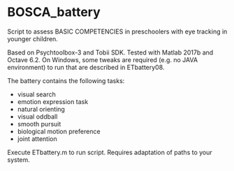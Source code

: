 # BOSCA_battery
Script to assess BASIC COMPETENCIES in preschoolers with eye tracking in younger children. 

Based on Psychtoolbox-3 and Tobii SDK. Tested with Matlab 2017b and Octave 6.2.
On Windows, some tweaks are required (e.g. no JAVA environment) to run that are described in ETbattery08.

The battery contains the following tasks:
- visual search
- emotion expression task
- natural orienting
- visual oddball
- smooth pursuit
- biological motion preference
- joint attention
 
Execute ETbattery.m to run script. Requires adaptation of paths to your system.
